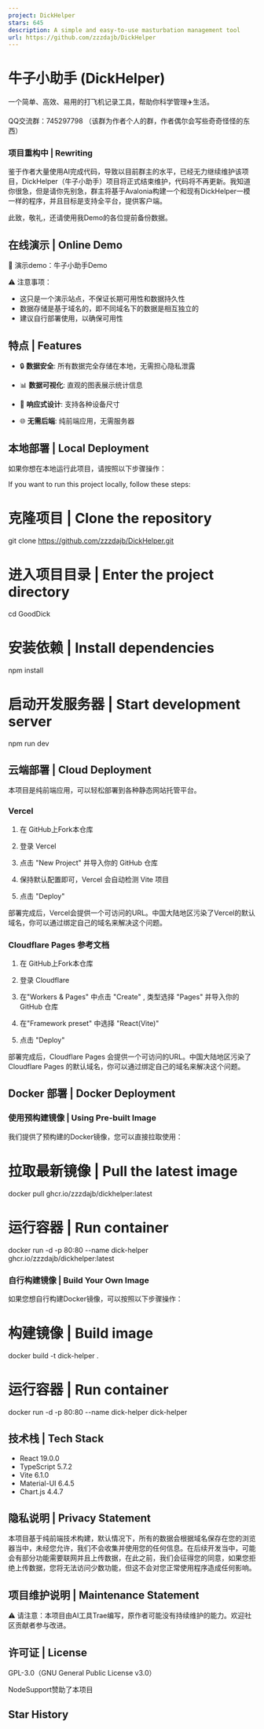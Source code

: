 ```yaml
---
project: DickHelper
stars: 645
description: A simple and easy-to-use masturbation management tool
url: https://github.com/zzzdajb/DickHelper
---
```


牛子小助手 (DickHelper)
==================

一个简单、高效、易用的打飞机记录工具，帮助你科学管理✈️生活。

QQ交流群：745297798 （该群为作者个人的群，作者偶尔会写些奇奇怪怪的东西）

### 项目重构中 | Rewriting

鉴于作者大量使用AI完成代码，导致以目前群主的水平，已经无力继续维护该项目，DickHelper（牛子小助手）项目将正式结束维护，代码将不再更新。我知道你很急，但是请你先别急，群主将基于Avalonia构建一个和现有DickHelper一模一样的程序，并且目标是支持全平台，提供客户端。

此致，敬礼，还请使用我Demo的各位提前备份数据。

在线演示 | Online Demo
------------------

🔗 演示demo：牛子小助手Demo

⚠️ 注意事项：

-   这只是一个演示站点，不保证长期可用性和数据持久性
-   数据存储是基于域名的，即不同域名下的数据是相互独立的
-   建议自行部署使用，以确保可用性

特点 | Features
-------------

-   🔒 **数据安全**: 所有数据完全存储在本地，无需担心隐私泄露
    
-   📊 **数据可视化**: 直观的图表展示统计信息
    
-   📱 **响应式设计**: 支持各种设备尺寸
    
-   🌐 **无需后端**: 纯前端应用，无需服务器
    

本地部署 | Local Deployment
-----------------------

如果你想在本地运行此项目，请按照以下步骤操作：

If you want to run this project locally, follow these steps:

# 克隆项目 | Clone the repository
git clone https://github.com/zzzdajb/DickHelper.git

# 进入项目目录 | Enter the project directory
cd GoodDick

# 安装依赖 | Install dependencies
npm install

# 启动开发服务器 | Start development server
npm run dev

云端部署 | Cloud Deployment
-----------------------

本项目是纯前端应用，可以轻松部署到各种静态网站托管平台。

### Vercel

1.  在 GitHub上Fork本仓库
    
2.  登录 Vercel
    
3.  点击 "New Project" 并导入你的 GitHub 仓库
    
4.  保持默认配置即可，Vercel 会自动检测 Vite 项目
    
5.  点击 "Deploy"
    

部署完成后，Vercel会提供一个可访问的URL。中国大陆地区污染了Vercel的默认域名，你可以通过绑定自己的域名来解决这个问题。

### Cloudflare Pages 参考文档

1.  在 GitHub上Fork本仓库
    
2.  登录 Cloudflare
    
3.  在"Workers & Pages" 中点击 "Create" , 类型选择 "Pages" 并导入你的 GitHub 仓库
    
4.  在"Framework preset" 中选择 "React(Vite)"
    
5.  点击 "Deploy"
    

部署完成后，Cloudflare Pages 会提供一个可访问的URL。中国大陆地区污染了 Cloudflare Pages 的默认域名，你可以通过绑定自己的域名来解决这个问题。

Docker 部署 | Docker Deployment
-----------------------------

### 使用预构建镜像 | Using Pre-built Image

我们提供了预构建的Docker镜像，您可以直接拉取使用：

# 拉取最新镜像 | Pull the latest image
docker pull ghcr.io/zzzdajb/dickhelper:latest

# 运行容器 | Run container
docker run -d -p 80:80 --name dick-helper ghcr.io/zzzdajb/dickhelper:latest

### 自行构建镜像 | Build Your Own Image

如果您想自行构建Docker镜像，可以按照以下步骤操作：

# 构建镜像 | Build image
docker build -t dick-helper .

# 运行容器 | Run container
docker run -d -p 80:80 --name dick-helper dick-helper

技术栈 | Tech Stack
----------------

-   React 19.0.0
-   TypeScript 5.7.2
-   Vite 6.1.0
-   Material-UI 6.4.5
-   Chart.js 4.4.7

隐私说明 | Privacy Statement
------------------------

本项目基于纯前端技术构建，默认情况下，所有的数据会根据域名保存在您的浏览器当中，未经您允许，我们不会收集并使用您的任何信息。在后续开发当中，可能会有部分功能需要联网并且上传数据，在此之前，我们会征得您的同意，如果您拒绝上传数据，您将无法访问少数功能，但这不会对您正常使用程序造成任何影响。

项目维护说明 | Maintenance Statement
------------------------------

⚠️ 请注意：本项目由AI工具Trae编写，原作者可能没有持续维护的能力。欢迎社区贡献者参与改进。

许可证 | License
-------------

GPL-3.0（GNU General Public License v3.0）

NodeSupport赞助了本项目

Star History
------------
